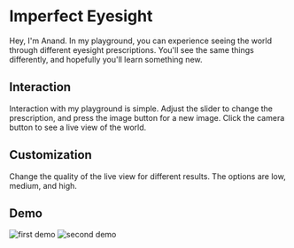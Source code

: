 
Imperfect Eyesight
=========================
Hey, I'm Anand. In my playground, you can experience seeing the world through different eyesight prescriptions. You'll see the same things differently, and hopefully you'll learn something new.
 ## Interaction
 Interaction with my playground is simple. Adjust the slider to change the prescription, and press the image button for a new image. Click the camera button to see a live view of the world.
 ## Customization
 Change the quality of the live view for different results. The options are low, medium, and high.
 ## Demo
 ![first demo](https://media.giphy.com/media/57UhXDJacuwLpjiRj5/giphy.gif)
 ![second demo](https://media.giphy.com/media/MTuBPhFS984L05CbxU/giphy.gif)

